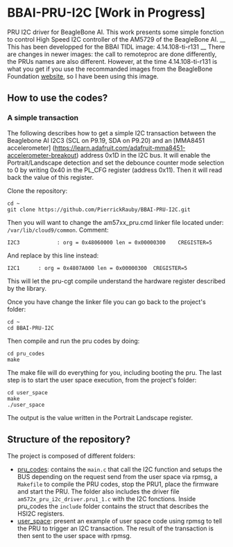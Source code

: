 # BBAI-PRU-I2C [Work in Progress]
PRU I2C driver for BeagleBone AI. This work presents some simple fonction to 
control High Speed I2C controller of the AM5729 of the BeagleBone AI. 
__ This has been developped for the BBAI TIDL image: 4.14.108-ti-r131 __ There 
are changes in newer images: the call to remoteproc are done differently, the 
PRUs names are also different. However, at the time 4.14.108-ti-r131 is 
what you get if you use the recommanded images from the BeagleBone Foundation 
[website](https://beagleboard.org/latest-images), so I have been using this 
image.

## How to use the codes?

### A simple transaction 

The following describes how to get a simple I2C transaction between the
Beaglebone AI I2C3 (SCL on P9.19, SDA on P9.20) and an 
[MMA8451 accelerometer]
(https://learn.adafruit.com/adafruit-mma8451-accelerometer-breakout) address 
0x1D in the I2C bus. It will enable the Portrait/Landscape detection and set the
debounce counter mode selection to 0 by writing 0x40 in the PL_CFG register 
(address 0x11). Then it will read back the value of this register.

Clone the repository:
```
cd ~ 
git clone https://github.com/PierrickRauby/BBAI-PRU-I2C.git
```

Then you will want to change the am57xx_pru.cmd linker file located under:
`/var/lib/cloud9/common`. Comment:
```
I2C3            : org = 0x48060000 len = 0x00000300    CREGISTER=5
```
And replace by this line instead:
```
I2C1      : org = 0x4807A000 len = 0x00000300  CREGISTER=5
```
This will let the pru-cgt compile understand the hardware register described by
the library.

Once you have change the linker file you can go back to the project's folder:
```
cd ~ 
cd BBAI-PRU-I2C
```
Then compile and run the pru codes by doing:
```
cd pru_codes
make 
```

The make file will do everything for you, including booting the pru. The last
step is to start the user space execution, from the project's folder:
```
cd user_space
make
./user_space
```
The output is the value written in the Portrait Landscape register. 

## Structure of the repository? 

The project is composed of different folders:
- [pru_codes](): contains the `main.c` that call the I2C function and setups the
  BUS depending on the request send from the user space via rpmsg, a `Makefile` 
  to compile the PRU codes, stop the PRU1, place the firmware and start the PRU.
  The folder also includes the driver file `am572x_pru_i2c_driver.pru1_1.c` with 
  the I2C fonctions. Inside pru_codes the  `include` folder contains the struct 
  that describes the HSI2C registers. 
- [user_space](): present an example of user space code using rpmsg to tell
  the PRU to trigger an I2C transaction. The result of the transaction is then 
  sent to the user space with rpmsg.




